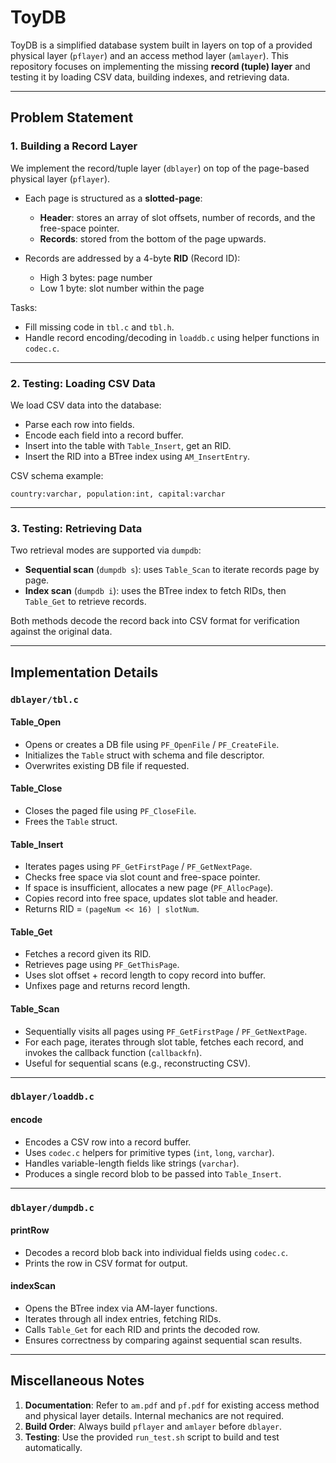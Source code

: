 # ToyDB

ToyDB is a simplified database system built in layers on top of a provided physical layer (`pflayer`) and an access method layer (`amlayer`).
This repository focuses on implementing the missing **record (tuple) layer** and testing it by loading CSV data, building indexes, and retrieving data.

---

## Problem Statement

### 1. Building a Record Layer

We implement the record/tuple layer (`dblayer`) on top of the page-based physical layer (`pflayer`).

* Each page is structured as a **slotted-page**:

  * **Header**: stores an array of slot offsets, number of records, and the free-space pointer.
  * **Records**: stored from the bottom of the page upwards.
* Records are addressed by a 4-byte **RID** (Record ID):

  * High 3 bytes: page number
  * Low 1 byte: slot number within the page

Tasks:

* Fill missing code in `tbl.c` and `tbl.h`.
* Handle record encoding/decoding in `loaddb.c` using helper functions in `codec.c`.

---

### 2. Testing: Loading CSV Data

We load CSV data into the database:

* Parse each row into fields.
* Encode each field into a record buffer.
* Insert into the table with `Table_Insert`, get an RID.
* Insert the RID into a BTree index using `AM_InsertEntry`.

CSV schema example:

```
country:varchar, population:int, capital:varchar
```

---

### 3. Testing: Retrieving Data

Two retrieval modes are supported via `dumpdb`:

* **Sequential scan** (`dumpdb s`): uses `Table_Scan` to iterate records page by page.
* **Index scan** (`dumpdb i`): uses the BTree index to fetch RIDs, then `Table_Get` to retrieve records.

Both methods decode the record back into CSV format for verification against the original data.

---

## Implementation Details

### `dblayer/tbl.c`

#### **Table\_Open**

* Opens or creates a DB file using `PF_OpenFile` / `PF_CreateFile`.
* Initializes the `Table` struct with schema and file descriptor.
* Overwrites existing DB file if requested.

#### **Table\_Close**

* Closes the paged file using `PF_CloseFile`.
* Frees the `Table` struct.

#### **Table\_Insert**

* Iterates pages using `PF_GetFirstPage` / `PF_GetNextPage`.
* Checks free space via slot count and free-space pointer.
* If space is insufficient, allocates a new page (`PF_AllocPage`).
* Copies record into free space, updates slot table and header.
* Returns RID = `(pageNum << 16) | slotNum`.

#### **Table\_Get**

* Fetches a record given its RID.
* Retrieves page using `PF_GetThisPage`.
* Uses slot offset + record length to copy record into buffer.
* Unfixes page and returns record length.

#### **Table\_Scan**

* Sequentially visits all pages using `PF_GetFirstPage` / `PF_GetNextPage`.
* For each page, iterates through slot table, fetches each record, and invokes the callback function (`callbackfn`).
* Useful for sequential scans (e.g., reconstructing CSV).

---

### `dblayer/loaddb.c`

#### **encode**

* Encodes a CSV row into a record buffer.
* Uses `codec.c` helpers for primitive types (`int`, `long`, `varchar`).
* Handles variable-length fields like strings (`varchar`).
* Produces a single record blob to be passed into `Table_Insert`.

---

### `dblayer/dumpdb.c`

#### **printRow**

* Decodes a record blob back into individual fields using `codec.c`.
* Prints the row in CSV format for output.

#### **indexScan**

* Opens the BTree index via AM-layer functions.
* Iterates through all index entries, fetching RIDs.
* Calls `Table_Get` for each RID and prints the decoded row.
* Ensures correctness by comparing against sequential scan results.

---

## Miscellaneous Notes

1. **Documentation**: Refer to `am.pdf` and `pf.pdf` for existing access method and physical layer details. Internal mechanics are not required.
2. **Build Order**: Always build `pflayer` and `amlayer` before `dblayer`.
3. **Testing**: Use the provided `run_test.sh` script to build and test automatically.
